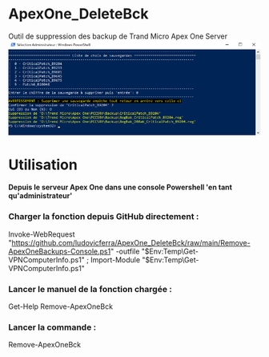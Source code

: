 # ApexOne_DeleteBck
Outil de suppression des backup de Trand Micro Apex One Server  
![Remove-ApexOneBck-Capture](https://github.com/ludovicferra/ApexOne_DeleteBck/raw/main/Remove-ApexOneBck-Capture.png)

# Utilisation
#### Depuis le serveur Apex One dans une console Powershell 'en tant qu'administrateur'
### Charger la fonction depuis GitHub directement :  
Invoke-WebRequest "https://github.com/ludovicferra/ApexOne_DeleteBck/raw/main/Remove-ApexOneBackups-Console.ps1" -outfile "$Env:Temp\Get-VPNComputerInfo.ps1" ; Import-Module "$Env:Temp\Get-VPNComputerInfo.ps1"
### Lancer le manuel de la fonction chargée :
Get-Help Remove-ApexOneBck
### Lancer la commande :
Remove-ApexOneBck
